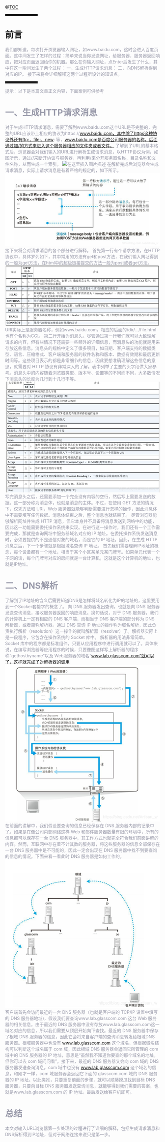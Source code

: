 


@[TOC](文章目录)


<hr style=" border:solid; width:100px; height:1px;" color=#000000 size=1">

# 前言

<font color=#999AAA >我们都知道，每次打开浏览器输入网址，如www.baidu.com，这时会进入百度页面。这中间发生了怎样的过程：简单来说当你发送网址，给服务器，服务器返回响应，把对应页面返回给你的机器。那么在你输入网址，点Enter后发生了什么，其中在这一瞬间发生了两个过程：
一，生成HTTP请求消息：
二，向DNS解析得到对应的IP。
接下来将会详细解释这两个过程所设计的知识点。</font>

<hr style=" border:solid; width:100px; height:1px;" color=#000000 size=1">

<font color=#999AAA >提示：以下是本篇文章正文内容，下面案例可供参考

# 一、生成HTTP请求消息

 对于生成HTTP请求消息，需要了解到www.baidu.com这个URL是不完整的，完整的URL应该带上相应的协议为https://www.baidu.com，其中除了https这种协议外还有ftp:，file:，new: 等，www.baidu.com是百度公司服务器的名称，后面通过加/的方式来进入这个服务器相应的文件夹或者文件。
 了解到了URL的基本格式后，浏览器会对我们输入的URL进行解析生成请求消息，以HTTP协议为例，如图所示，通过//来断开协议与服务器，再利用/来分开服务器名称，目录名称和文件名称，从而生成一个索引。
 ![在这里插入图片描述](https://img-blog.csdnimg.cn/2021071708454131.png)
在解析完成后浏览器会生成请求消息，实际上请求消息是有着严格的规定的，如下所示。
![在这里插入图片描述](https://raw.githubusercontent.com/PeipengWang/picture/master/20210717090603942.png)
接下来将会对请求消息的各个部分进行解释。
首先第一行有个请求方法，在HTTP协议中，具体罗列如下，其中常用的方法有get和post方法，在我们输入网址得到的一般为get方法，在html中的超级链接提交的方法一般为post或者get方法。
![在这里插入图片描述](https://raw.githubusercontent.com/PeipengWang/picture/master/20210717090905504.png)
URI实际上是服务器名称，例如www.baidu.com。相应的后面的/dir/.../file.html也有个名称为CGI。
第二行开始为消息头。尽管通过第一行我们就可以大致理解请求的内容，但有些情况下还需要一些额外的详细信息，而消息头的功能就是用来存放这些信息。消息头的规格中定义了很多项目，如日期、客户端支持的数据类型、语言、压缩格式、客户端和服务器的软件名称和版本、数据有效期和最后更新时间等。这些项目表示的都是非常细节的信息，因此要想准确理解这些信息的意思，就需要对 HTTP 协议有非常深入的了解。表中列举了主要的头字段供大家参考。消息头中的内容随着浏览器类型、版本号、设置等的不同而不同，大多数情况下消息头的长度为几行到十几行不等。
![在这里插入图片描述](https://raw.githubusercontent.com/PeipengWang/picture/master/20210717092244964.png)
写完消息头之后，还需要添加一个完全没有内容的空行，然后写上需要发送的数据。这一部分称为消息体，也就是消息的主体。不过，在使用 GET 方法的情况下，仅凭方法和 URI，Web 服务器就能够判断需要进行怎样的操作，因此消息体中不需要填写任何数据。消息体结束之后，整个消息也就结束了。
尽管浏览器能够解析网址并生成 HTTP 消息，但它本身并不具备将消息发送到网络中的功能，因此这一功能需要委托操作系统来实现。在进行这一操作时，我们还有一个工作需要完成，那就是查询网址中服务器域名对应的 IP 地址。在委托操作系统发送消息时，必须要提供的不是通信对象的域名，而是它的 IP 地址。因此，在生成 HTTP 消息之后，下一个步骤就是根据域名查询 IP 地址。
首先我们需要理解IP地址的概念，每个设备都有一个地址，相当于某个小区某单元某门牌号。如果单元代表一个子网的话，每个门牌号对应的房间就是一台计算机，这就是这个计算机的地址，也就是IP地址。




# 二、DNS解析
了解到了IP地址的含义后需要知道DNS是怎样将域名转化为IP的地址的，这里要用到一个Socker套接字的概念了。
向 DNS 服务器发出查询，也就是向 DNS 服务器发送查询消息，接收服务器返回的响应消息。换句话说，对于 DNS 服务器，我们的计算机上一定有相应的 DNS 客户端，而相当于 DNS 客户端的部分称为 DNS 解析器，或者简称解析器。通过 DNS 查询 IP 地址的操作称为域名解析，因此负责执行解析（resolution）这一操作的就叫解析器（resolver）了。解析器实际上是一段程序，它包含在操作系统的 Socket 库中。
解析器的用法非常简单。Socket 库中的程序都是标准组件，只要从应用程序中进行调用就可以了。具体来说，在编写浏览器等应用程序的时候，只要像图这样写上解析器的程序称“gethostbyname”以及 Web服务器的域名“www.lab.glasscom.com”就可以了，这样就完成了对解析器的调用
![在这里插入图片描述](https://raw.githubusercontent.com/PeipengWang/picture/master/20210717094950362.png)
在前面的讲解中，我们假设要查询的信息已经保存在 DNS 服务器内部的记录中了。如果是在像公司内部网络这样 Web 和邮件服务器数量有限的环境中，所有的信息都可以保存在一台 DNS 服务器中，其工作方式也就完全符合我们前面讲解的内容。然而，互联网中存在着不计其数的服务器，将这些服务器的信息全部保存在一台 DNS 服务器中是不可能的，因此一定会出现在 DNS 服务器中找不到要查询的信息的情况。下面来看一看此时 DNS 服务器是如何工作的。
![在这里插入图片描述](https://raw.githubusercontent.com/PeipengWang/picture/master/20210717095414942.png)
客户端首先会访问最近的一台 DNS 服务器（也就是客户端的 TCP/IP 设置中填写的 DNS 服务器地址)，假设我们要查询www.lab.glasscom.com 这台 Web 服务器的相关信息。由于最近的 DNS 服务器中没有存放www.lab.glasscom.com这一域名对应的信息，所以我们需要从顶层开始向下查找。最近的 DNS 服务器中保存了根域 DNS 服务器的信息，因此它会将来自客户端的查询消息转发给根域DNS 服务器。根域服务器中也没有 www.lab.glasscom.com 这个域名，但根据域名结构可以判断这个域名属于 com 域，因此根域 DNS 服务器会返回它所管理的 com 域中的 DNS 服务器的 IP 地址，意思是“虽然我不知道你要查的那个域名的地址，但你可以去 com 域问问看”。接下来，最近的 DNS 服务器又会向 com 域的 DNS 服务器发送查询消息。com 域中也没有 www.lab.glasscom.com 这个域名的信息，和刚才一样，com 域服务器会返回它下面的 glasscom.com 域的 DNS 服务器的 IP 地址。以此类推，只要重复前面的步骤，就可以顺藤摸瓜找到目标 DNS 服务器，只要向目标 DNS 服务器发送查询消息，就能够得到我们需要的答案，也就是www.lab.glasscom.com 的 IP 地址。最后发送给客户机即可。

# 总结
本文对输入URL浏览器第一步处理的过程进行了详细的解释，包括生成请求消息和DNS解析得到IP地址，但对于网络连接来说只是第一步。









